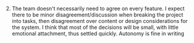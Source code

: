 
2. The team doesn't necessarily need to agree on every feature. I expect there to be minor disagreement/discussion when breaking the project into tasks, then disagreement over content or design considerations for the system. I think that most of the decisions will be small, with little emotional attachment, thus settled quickly. Autonomy is fine in writing
    
